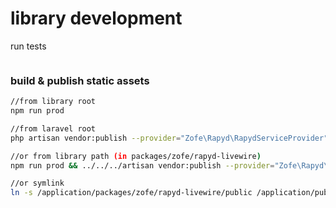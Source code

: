 # library development

run tests
```bash

```

### build & publish static assets

```bash
//from library root
npm run prod

//from laravel root 
php artisan vendor:publish --provider="Zofe\Rapyd\RapydServiceProvider" --tag="public"
```

```bash
//or from library path (in packages/zofe/rapyd-livewire)
npm run prod && ../../../artisan vendor:publish --provider="Zofe\Rapyd\RapydServiceProvider" --tag="public"

//or symlink 
ln -s /application/packages/zofe/rapyd-livewire/public /application/public/vendor/rapyd-livewire
```


